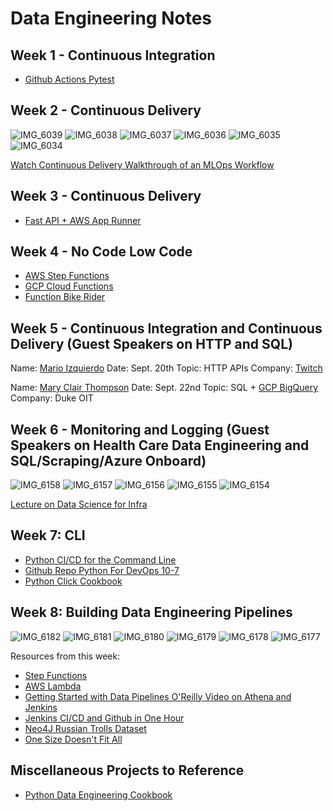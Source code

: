 # Data Engineering Notes


## Week 1 - Continuous Integration

* [Github Actions Pytest](https://github.com/noahgift/github-actions-pytest)

## Week 2 - Continuous Delivery

![IMG_6039](https://user-images.githubusercontent.com/58792/131863754-7059322d-b692-461e-9d50-29a7f6286854.JPG)
![IMG_6038](https://user-images.githubusercontent.com/58792/131863758-63554cb8-0f50-45e1-ab55-5d99e045d5e1.JPG)
![IMG_6037](https://user-images.githubusercontent.com/58792/131863762-64b31660-da35-498d-903d-5d48d86220e9.JPG)
![IMG_6036](https://user-images.githubusercontent.com/58792/131863765-76064b4c-a88f-4867-8d18-7fa0ceff022e.JPG)
![IMG_6035](https://user-images.githubusercontent.com/58792/131863766-3b5dea1b-7849-46f5-8741-20d3e78d0534.JPG)
![IMG_6034](https://user-images.githubusercontent.com/58792/131863767-978caef6-70c2-423c-9bf0-5ef73bb51b8f.JPG)

[Watch Continuous Delivery Walkthrough of an MLOps Workflow](https://learning.oreilly.com/videos/six-key-elements/609022521VIDEOPAIML/)

## Week 3 - Continuous Delivery

* [Fast API + AWS App Runner](https://github.com/noahgift/fastapi)

## Week 4 - No Code Low Code

* [AWS Step Functions](https://github.com/noahgift/aws-step-functions)
* [GCP Cloud Functions](https://github.com/noahgift/gcp-cloud-functions)
* [Function Bike Rider](https://github.com/noahgift/function-bike-rider)

## Week 5 - Continuous Integration and Continuous Delivery (Guest Speakers on HTTP and SQL)

Name:  [Mario Izquierdo](https://www.linkedin.com/in/mario-izquierdo-a9a17ab/)
Date: Sept. 20th
Topic:  HTTP APIs
Company:  [Twitch](https://www.twitch.tv)

Name:  [Mary Clair Thompson](https://www.linkedin.com/in/mct0006/)
Date:  Sept. 22nd
Topic:  SQL + [GCP BigQuery](https://cloud.google.com/bigquery)
Company:  Duke OIT


## Week 6 - Monitoring and Logging (Guest Speakers on Health Care Data Engineering and SQL/Scraping/Azure Onboard)

![IMG_6158](https://user-images.githubusercontent.com/58792/135350969-b17b60c0-47ed-42b6-a56b-f7ed907870af.JPG)
![IMG_6157](https://user-images.githubusercontent.com/58792/135350971-afdcf1db-849d-4d70-b784-2f4e21fa008d.JPG)
![IMG_6156](https://user-images.githubusercontent.com/58792/135350972-a0f87868-afeb-4897-bfc2-962b2503123b.JPG)
![IMG_6155](https://user-images.githubusercontent.com/58792/135350973-9e89fd9a-13fa-4b04-84e1-5ad2c8800e7a.JPG)
![IMG_6154](https://user-images.githubusercontent.com/58792/135350975-59fd6995-74f2-450c-b215-4bcb83679f83.JPG)

[Lecture on Data Science for Infra](https://learning.oreilly.com/videos/data-science-for/61022021VIDEOPAIML/)

## Week 7:  CLI

* [Python CI/CD for the Command Line](https://learning.oreilly.com/videos/python-ci-cd-for/10092021VIDEOPAIML/10092021VIDEOPAIML-c1_s0/)
* [Github Repo Python For DevOps 10-7](https://github.com/noahgift/devops-10-07)
* [Python Click Cookbook](https://github.com/noahgift/python-click-cli-cookbook)

## Week 8:  Building Data Engineering Pipelines

![IMG_6182](https://user-images.githubusercontent.com/58792/136953848-255f4f77-2101-47b4-ba60-25d81c774caf.JPG)
![IMG_6181](https://user-images.githubusercontent.com/58792/136953849-65edbd20-9337-48c3-813d-a9e618fe3817.JPG)
![IMG_6180](https://user-images.githubusercontent.com/58792/136953850-16045dc0-17c3-49a5-aacd-2c329fbc128d.JPG)
![IMG_6179](https://user-images.githubusercontent.com/58792/136953851-5afef6e8-1a02-42df-a32e-31b865668a66.JPG)
![IMG_6178](https://user-images.githubusercontent.com/58792/136953852-3ed350b9-cf3a-4c1d-84aa-1ec8c8e4c651.JPG)
![IMG_6177](https://user-images.githubusercontent.com/58792/136953854-86231a01-1cc3-423e-84e3-d7b8aa8c6d09.JPG)

Resources from this week:

* [Step Functions](https://github.com/noahgift/aws-step-functions)
* [AWS Lambda](https://github.com/noahgift/awslambda)
* [Getting Started with Data Pipelines O'Reilly Video on Athena and Jenkins](https://learning.oreilly.com/videos/getting-started-with/10132021VIDEOPAIML/10132021VIDEOPAIML-c1_s0/)
* [Jenkins CI/CD and Github in One Hour](https://learning.oreilly.com/videos/jenkins-ci-cd-and/50106VIDEOPAIML/)
* [Neo4J Russian Trolls Dataset](https://guides.neo4j.com/sandbox/twitter-trolls/index.html)
* [One Size Doesn't Fit All](https://www.allthingsdistributed.com/2018/06/purpose-built-databases-in-aws.html)
## Miscellaneous Projects to Reference

* [Python Data Engineering Cookbook](https://github.com/noahgift/python-data-engineering-cookbook)
